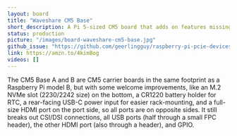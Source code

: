 ```yaml
---
layout: board
title: "Waveshare CM5 Base"
short_description: A Pi 5-sized CM5 board that adds on features missing from the Pi 5.
status: production
picture: "/images/board-waveshare-cm5-base.jpg"
github_issue: "https://github.com/geerlingguy/raspberry-pi-pcie-devices/issues/732"
link: https://amzn.to/4kimBog
videos: []
---
```

The CM5 Base A and B are CM5 carrier boards in the same footprint as a Raspberry Pi model B, but with some welcome improvements, like an M.2 NVMe slot (2230/2242 size) on the bottom, a CR1220 battery holder for RTC, a rear-facing USB-C power input for easier rack-mounting, and a full-size HDMI port on the port side, so all ports are on opposite sides. It still breaks out CSI/DSI connections, all USB ports (half through a small FPC header), the other HDMI port (also through a header), and GPIO.
